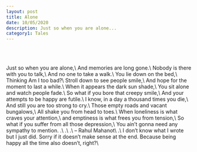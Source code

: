 ```yaml
---
layout: post
title: Alone
date: 10/05/2020
description: Just so when you are alone...
category1: Tales
---
```


<br><br>

Just so when you are alone,\\
And memories are long gone.\\
Nobody is there with you to talk,\\
And no one to take a walk.\\
You lie down on the bed,\\
Thinking Am I too bad?\\
Stroll down to see people smile,\\
And hope for the moment to last a while.\\
When it appears the dark sun shade,\\
You sit alone and watch people fade.\\
So what if you bore that creepy smile,\\
And your attempts to be happy are futile.\\
I know, in a day a thousand times you die,\\
And still you are too strong to cry.\\
Those empty roads and vacant bungalows,\\
All shake you from head to toes.\\
When loneliness is what craves your attention,\\
and emptiness is what frees you from tension,\\
So what if you suffer from all those depression,\\
You ain’t gonna need any sympathy to mention. .\\
.\\
.\\
– Rahul Mahanot\\
.\\
I don’t know what I wrote but I just did. Sorry if it doesn’t make sense at the end. Because being happy all the time also doesn’t, right?\\
